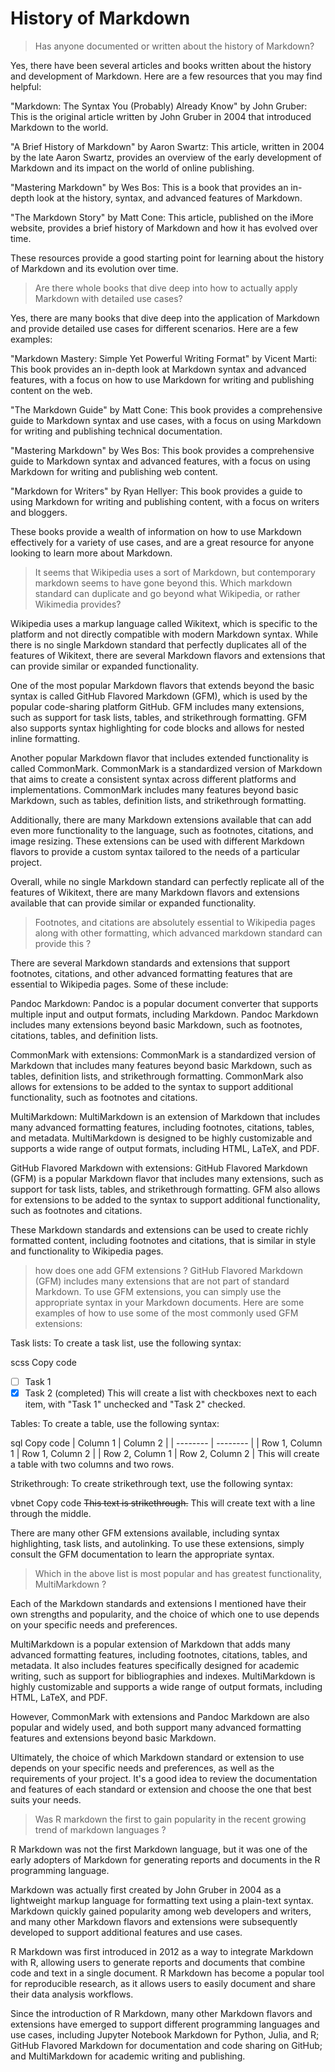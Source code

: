 
# History of Markdown

> Has anyone documented or written about the history of Markdown? 

Yes, there have been several articles and books written about the history and development of Markdown. Here are a few resources that you may find helpful:

"Markdown: The Syntax You (Probably) Already Know" by John Gruber: This is the original article written by John Gruber in 2004 that introduced Markdown to the world.

"A Brief History of Markdown" by Aaron Swartz: This article, written in 2004 by the late Aaron Swartz, provides an overview of the early development of Markdown and its impact on the world of online publishing.

"Mastering Markdown" by Wes Bos: This is a book that provides an in-depth look at the history, syntax, and advanced features of Markdown.

"The Markdown Story" by Matt Cone: This article, published on the iMore website, provides a brief history of Markdown and how it has evolved over time.

These resources provide a good starting point for learning about the history of Markdown and its evolution over time.


> Are there whole books that dive deep into how to actually apply Markdown with detailed use cases? 

Yes, there are many books that dive deep into the application of Markdown and provide detailed use cases for different scenarios. Here are a few examples:

"Markdown Mastery: Simple Yet Powerful Writing Format" by Vicent Marti: This book provides an in-depth look at Markdown syntax and advanced features, with a focus on how to use Markdown for writing and publishing content on the web.

"The Markdown Guide" by Matt Cone: This book provides a comprehensive guide to Markdown syntax and use cases, with a focus on using Markdown for writing and publishing technical documentation.

"Mastering Markdown" by Wes Bos: This book provides a comprehensive guide to Markdown syntax and advanced features, with a focus on using Markdown for writing and publishing web content.

"Markdown for Writers" by Ryan Hellyer: This book provides a guide to using Markdown for writing and publishing content, with a focus on writers and bloggers.

These books provide a wealth of information on how to use Markdown effectively for a variety of use cases, and are a great resource for anyone looking to learn more about Markdown.


> It seems that Wikipedia uses a sort of Markdown, but contemporary markdown seems to have gone beyond this. Which markdown standard can duplicate and go beyond what Wikipedia, or rather Wikimedia provides? 

Wikipedia uses a markup language called Wikitext, which is specific to the platform and not directly compatible with modern Markdown syntax. While there is no single Markdown standard that perfectly duplicates all of the features of Wikitext, there are several Markdown flavors and extensions that can provide similar or expanded functionality.

One of the most popular Markdown flavors that extends beyond the basic syntax is called GitHub Flavored Markdown (GFM), which is used by the popular code-sharing platform GitHub. GFM includes many extensions, such as support for task lists, tables, and strikethrough formatting. GFM also supports syntax highlighting for code blocks and allows for nested inline formatting.

Another popular Markdown flavor that includes extended functionality is called CommonMark. CommonMark is a standardized version of Markdown that aims to create a consistent syntax across different platforms and implementations. CommonMark includes many features beyond basic Markdown, such as tables, definition lists, and strikethrough formatting.

Additionally, there are many Markdown extensions available that can add even more functionality to the language, such as footnotes, citations, and image resizing. These extensions can be used with different Markdown flavors to provide a custom syntax tailored to the needs of a particular project.

Overall, while no single Markdown standard can perfectly replicate all of the features of Wikitext, there are many Markdown flavors and extensions available that can provide similar or expanded functionality.


> Footnotes, and citations are absolutely essential to Wikipedia pages along with other formatting, which advanced markdown standard can provide this ? 

There are several Markdown standards and extensions that support footnotes, citations, and other advanced formatting features that are essential to Wikipedia pages. Some of these include:

Pandoc Markdown: Pandoc is a popular document converter that supports multiple input and output formats, including Markdown. Pandoc Markdown includes many extensions beyond basic Markdown, such as footnotes, citations, tables, and definition lists.

CommonMark with extensions: CommonMark is a standardized version of Markdown that includes many features beyond basic Markdown, such as tables, definition lists, and strikethrough formatting. CommonMark also allows for extensions to be added to the syntax to support additional functionality, such as footnotes and citations.

MultiMarkdown: MultiMarkdown is an extension of Markdown that includes many advanced formatting features, including footnotes, citations, tables, and metadata. MultiMarkdown is designed to be highly customizable and supports a wide range of output formats, including HTML, LaTeX, and PDF.

GitHub Flavored Markdown with extensions: GitHub Flavored Markdown (GFM) is a popular Markdown flavor that includes many extensions, such as support for task lists, tables, and strikethrough formatting. GFM also allows for extensions to be added to the syntax to support additional functionality, such as footnotes and citations.

These Markdown standards and extensions can be used to create richly formatted content, including footnotes and citations, that is similar in style and functionality to Wikipedia pages.

> how does one  add GFM extensions ? 
GitHub Flavored Markdown (GFM) includes many extensions that are not part of standard Markdown. To use GFM extensions, you can simply use the appropriate syntax in your Markdown documents. Here are some examples of how to use some of the most commonly used GFM extensions:

Task lists: To create a task list, use the following syntax:

scss
Copy code
- [ ] Task 1
- [x] Task 2 (completed)
This will create a list with checkboxes next to each item, with "Task 1" unchecked and "Task 2" checked.

Tables: To create a table, use the following syntax:

sql
Copy code
| Column 1 | Column 2 |
| -------- | -------- |
| Row 1, Column 1 | Row 1, Column 2 |
| Row 2, Column 1 | Row 2, Column 2 |
This will create a table with two columns and two rows.

Strikethrough: To create strikethrough text, use the following syntax:

vbnet
Copy code
~~This text is strikethrough.~~
This will create text with a line through the middle.

There are many other GFM extensions available, including syntax highlighting, task lists, and autolinking. To use these extensions, simply consult the GFM documentation to learn the appropriate syntax.


> Which in the above list is most popular and has greatest functionality, MultiMarkdown ?

Each of the Markdown standards and extensions I mentioned have their own strengths and popularity, and the choice of which one to use depends on your specific needs and preferences.

MultiMarkdown is a popular extension of Markdown that adds many advanced formatting features, including footnotes, citations, tables, and metadata. It also includes features specifically designed for academic writing, such as support for bibliographies and indexes. MultiMarkdown is highly customizable and supports a wide range of output formats, including HTML, LaTeX, and PDF.

However, CommonMark with extensions and Pandoc Markdown are also popular and widely used, and both support many advanced formatting features and extensions beyond basic Markdown.

Ultimately, the choice of which Markdown standard or extension to use depends on your specific needs and preferences, as well as the requirements of your project. It's a good idea to review the documentation and features of each standard or extension and choose the one that best suits your needs.


> Was R markdown the first to gain popularity in the recent growing trend of markdown languages ? 

R Markdown was not the first Markdown language, but it was one of the early adopters of Markdown for generating reports and documents in the R programming language.

Markdown was actually first created by John Gruber in 2004 as a lightweight markup language for formatting text using a plain-text syntax. Markdown quickly gained popularity among web developers and writers, and many other Markdown flavors and extensions were subsequently developed to support additional features and use cases.

R Markdown was first introduced in 2012 as a way to integrate Markdown with R, allowing users to generate reports and documents that combine code and text in a single document. R Markdown has become a popular tool for reproducible research, as it allows users to easily document and share their data analysis workflows.

Since the introduction of R Markdown, many other Markdown flavors and extensions have emerged to support different programming languages and use cases, including Jupyter Notebook Markdown for Python, Julia, and R; GitHub Flavored Markdown for documentation and code sharing on GitHub; and MultiMarkdown for academic writing and publishing.



